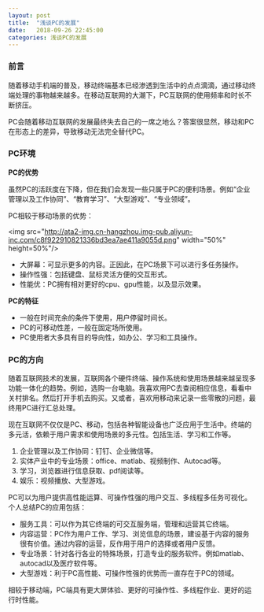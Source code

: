 ```yaml
---
layout: post
title:  "浅谈PC的发展"
date:   2018-09-26 22:45:00
categories: 浅谈PC的发展
---
```



### 前言
随着移动手机端的普及，移动终端基本已经渗透到生活中的点点滴滴，通过移动终端处理的事物越来越多。在移动互联网的大潮下，PC互联网的使用频率和时长不断挤压。

PC会随着移动互联网的发展最终失去自己的一席之地么？答案很显然，移动和PC在形态上的差异，导致移动无法完全替代PC。

### PC环境
**PC的优势**

虽然PC的活跃度在下降，但在我们会发现一些只属于PC的便利场景。例如“企业管理以及工作协同”、“教育学习”、“大型游戏”、“专业领域”。

PC相较于移动场景的优势：

<img src="http://ata2-img.cn-hangzhou.img-pub.aliyun-inc.com/c8f922910821336bd3ea7ae411a9055d.png" width="50%" height=50%"/>

* 大屏幕：可显示更多的内容。正因此，在PC场景下可以进行多任务操作。
* 操作性强：包括键盘、鼠标灵活方便的交互形式。
* 性能优：PC拥有相对更好的cpu、gpu性能，以及显示效果。

**PC的特征**

* 一般在时间充余的条件下使用，用户停留时间长。
* PC的可移动性差，一般在固定场所使用。
* PC使用者大多具有目的导向性，如办公、学习和工具操作。

### PC的方向

随着互联网技术的发展，互联网各个硬件终端、操作系统和使用场景越来越呈现多功能一体化的趋势。例如，选购一台电脑。我喜欢用PC去查阅相应信息，看看中关村排名。然后打开手机去购买。又或者，喜欢用移动来记录一些零散的问题，最终用PC进行汇总处理。

现在互联网不仅仅是PC、移动，包括各种智能设备也广泛应用于生活中。终端的多元活，依赖于用户需求和使用场景的多元性。包括生活、学习和工作等。

1. 企业管理以及工作协同：钉钉、企业微信等。
2. 实体产业中的专业场景：office、matlab、视频制作、Autocad等。
3. 学习，浏览器进行信息获取、pdf阅读等。
4. 娱乐：视频播放、大型游戏。

PC可以为用户提供高性能运算、可操作性强的用户交互、多线程多任务可视化。个人总结PC的应用包括：

* 服务工具：可以作为其它终端的可交互服务端，管理和运营其它终端。
* 内容运营：PC作为用户工作、学习、浏览信息的场景，建设基于内容的服务很有价值。通过内容的运营，反作用于用户的选择或者用户反馈。
* 专业场景：针对各行各业的特殊场景，打造专业的服务软件。例如matlab、autocad以及医疗软件等。
* 大型游戏：利于PC高性能、可操作性强的优势而一直存在于PC的领域。


相较于移动端，PC端具有更大屏体验、更好的可操作性、多线程作业、更好的运行时性能。
